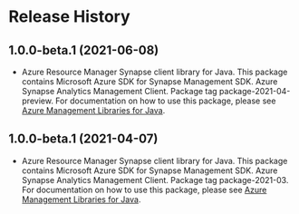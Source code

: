 # Release History

## 1.0.0-beta.1 (2021-06-08)

- Azure Resource Manager Synapse client library for Java. This package contains Microsoft Azure SDK for Synapse Management SDK. Azure Synapse Analytics Management Client. Package tag package-2021-04-preview. For documentation on how to use this package, please see [Azure Management Libraries for Java](https://aka.ms/azsdk/java/mgmt).

## 1.0.0-beta.1 (2021-04-07)

- Azure Resource Manager Synapse client library for Java. This package contains Microsoft Azure SDK for Synapse Management SDK. Azure Synapse Analytics Management Client. Package tag package-2021-03. For documentation on how to use this package, please see [Azure Management Libraries for Java](https://aka.ms/azsdk/java/mgmt).
